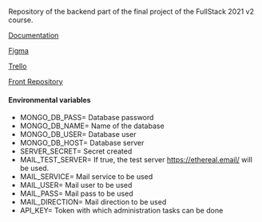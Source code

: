 Repository of the backend part of the final project of the FullStack 2021 v2 course.

[Documentation](https://bump.sh/doc/api-backend)

[Figma](https://www.figma.com/file/HGVA4GDRiiF5AFHHao5uTr/GardenToYours)

[Trello](https://trello.com/b/DE8jqM0Y/1-fase-maquetaci%C3%B3n-y-backend)

[Front Repository](https://github.com/Freyja96/proyecto-final-EOI)


#### Environmental variables

- MONGO_DB_PASS= Database password
- MONGO_DB_NAME= Name of the database
- MONGO_DB_USER= Database user
- MONGO_DB_HOST= Database server
- SERVER_SECRET= Secret created
- MAIL_TEST_SERVER= If true, the test server https://ethereal.email/ will be used.
- MAIL_SERVICE= Mail service to be used
- MAIL_USER= Mail user to be used
- MAIL_PASS= Mail pass to be used
- MAIL_DIRECTION= Mail direction to be used
- API_KEY= Token with which administration tasks can be done
